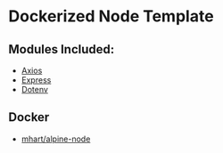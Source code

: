 # Dockerized Node Template

## Modules Included:
- [Axios](https://github.com/axios/axios)
- [Express](https://github.com/expressjs/express)
- [Dotenv](https://github.com/motdotla/dotenv)

## Docker
- [mhart/alpine-node](https://hub.docker.com/r/mhart/alpine-node)